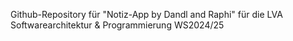 Github-Repository für "Notiz-App by Dandl and Raphi" für die LVA Softwarearchitektur & Programmierung WS2024/25
